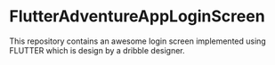 # FlutterAdventureAppLoginScreen
This repository contains an awesome login screen implemented using FLUTTER which is design by a dribble designer.
